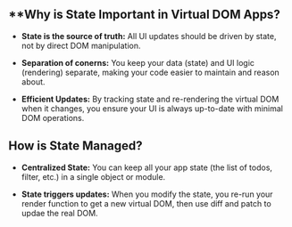 ## **Why is State Important in Virtual DOM Apps?

- **State is the source of truth:** All UI updates should be driven by state, not by direct DOM manipulation.

- **Separation of conerns:** You keep your data (state) and UI logic (rendering) separate, making your code easier to maintain and reason about.

- **Efficient Updates:** By tracking state and re-rendering the virtual DOM when it changes, you ensure your UI is always up-to-date with minimal DOM operations.

## How is State Managed?

- **Centralized State:** You can keep all your app state (the list of todos, filter, etc.) in a single object or module.

- **State triggers updates:** When you modify the state, you re-run your render function to get a new virtual DOM, then use diff and patch to updae the real DOM.